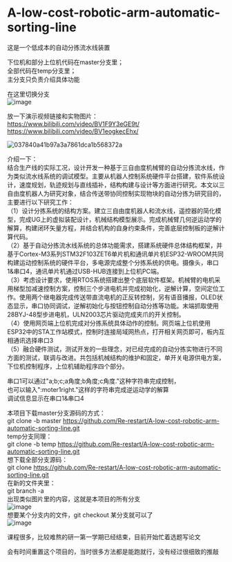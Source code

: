 # A-low-cost-robotic-arm-automatic-sorting-line
这是一个低成本的自动分拣流水线装置<br>


下位机和部分上位机代码在master分支里；<br>
全部代码在temp分支里；<br>
主分支只负责介绍具体功能<br>

在这里切换分支<br>
![image](https://github.com/user-attachments/assets/85c8d61b-fd74-425b-80cc-19683939f73d)


放一下演示视频链接和实物图片：
https://www.bilibili.com/video/BV1F9Y3eGE9t/<br>
https://www.bilibili.com/video/BV1eogkecEhx/<br>

![037840a41b97a3a7861dca1b568372a](https://github.com/user-attachments/assets/935b91e6-2aa5-4981-9273-800f2bc1a76a)



介绍一下：<br>
结合生产线的实际工况，设计开发一种基于三自由度机械臂的自动分拣流水线，作为类似流水线系统的调试模型。主要从机器人控制系统硬件平台搭建，软件系统设计，速度规划，轨迹规划与直线插补，结构构建与设计等方面进行研究。本文以三自由度机器人为研究对象，结合传送带协同控制实现物块的自动分拣为研究目的，主要进行以下研究工作：<br>
（1）设计分拣系统的结构方案。建立三自由度机器人和流水线，遥控器的简化模型，完成UG上的虚拟装配设计，机械结构模型展示。完成机械臂几何逆运动学的解算，构建闭环矢量方程，并结合机构的自身约束条件，完善底层控制板的逆解计算代码。 <br>
（2）基于自动分拣流水线系统的总体功能需求，搭建系统硬件总体结构框架，并基于Cortex-M3系列STM32F103ZET6单片机和通讯单片机ESP32-WROOM共同构建运动控制系统的硬件平台，多电源完成整个分拣系统的供电。摄像头，串口1&串口4，通讯单片机通过USB-HUB连接到上位机PC端。<br>
（3）考虑设计要求，使用RTOS系统搭建出整个底层软件框架。机械臂的电机采用梯型加减速控制方案，控制三个步进电机并完成初始化，逆解计算，空间定位工作。使用两个继电器完成传送带直流电机的正反转控制，另有语音播报，OLED状态显示，串口协同调试，逆解初始化与按钮控制自动分拣等功能。末端抓取使用28BYJ-48型步进电机，ULN2003芯片驱动完成夹爪的开关控制。<br>
（4）使用网页端上位机完成对分拣系统具体动作的控制。网页端上位机使用ESP32中的STA工作站模式，控制时连接局域网热点，打开相关网页即可，板内互相通讯选择串口3<br>
（5）融合硬件测试，测试开发的一些理念，对已经完成的自动分拣实物进行不同方面的测试，联调与改进。共包括机械结构的维护和固定，单开关电源供电方案，下位机控制程序，上位机辅助程序四个部分。<br>


串口1可以通过"a;b;c;a角度;b角度;c角度."这种字符串完成控制，<br>
也可以输入":moter1right."这样的字符串完成逆运动学的解算<br>
调试信息显示在串口1&串口4<br>


本项目下载master分支源码的方式：<br>
git clone -b master https://github.com/Re-restart/A-low-cost-robotic-arm-automatic-sorting-line.git<br>
temp分支同理：<br>
git clone -b temp https://github.com/Re-restart/A-low-cost-robotic-arm-automatic-sorting-line.git<br>
想下载全部分支源码：<br>
git clone https://github.com/Re-restart/A-low-cost-robotic-arm-automatic-sorting-line.git<br>
在新的文件夹里：<br>
git branch -a<br>
出现类似图片里的内容，这就是本项目的所有分支<br>
![image](https://github.com/user-attachments/assets/5ab90019-b7a3-4664-b7af-dab719baf687)<br>
想要某个分支内的文件，git checkout 某分支就可以了<br>
![image](https://github.com/user-attachments/assets/c4c75149-ff5f-4c32-b16f-76560fd60778)<br>

课程很多，比较难熬的研一第一学期已经结束，目前开始忙着选题写论文

会有时间重置这个项目的，当时很多方法都是能跑就行，没有经过很细致的推敲


